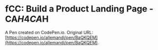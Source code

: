 # fCC: Build a Product Landing Page - CA$H 4 CA$H

A Pen created on CodePen.io. Original URL: [https://codepen.io/allemandi/pen/BaQKQEM](https://codepen.io/allemandi/pen/BaQKQEM).


